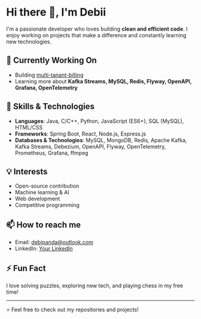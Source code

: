 # Hi there 👋, I'm Debii

I'm a passionate developer who loves building **clean and efficient code**. I enjoy working on projects that make a difference and constantly learning new technologies.

## 🔭 Currently Working On
- Building [multi-tanant-billing]([link-to-project](https://github.com/debipandaa/multi-tenant-billing))
- Learning more about **Kafka Streams, MySQL, Redis, Flyway, OpenAPI, Grafana, OpenTelemetry**

## 🌱 Skills & Technologies
 - **Languages**: Java, C/C++, Python, JavaScript (ES6+), SQL (MySQL), HTML/CSS
 - **Frameworks**: Spring Boot, React, Node.js, Express.js
 - **Databases & Technologies**: MySQL, MongoDB, Redis, Apache Kafka, Kafka Streams, Debezium, OpenAPI, Flyway,
 OpenTelemetry, Prometheus, Grafana, ffmpeg

## 💡 Interests
- Open-source contribution
- Machine learning & AI
- Web development
- Competitive programming

## 📫 How to reach me
- Email: debipanda@outlook.com
- LinkedIn: [Your LinkedIn](https://www.linkedin.com/in/adityaghogare)

## ⚡ Fun Fact
I love solving puzzles, exploring new tech, and playing chess in my free time!  

---

⭐️ Feel free to check out my repositories and projects!
